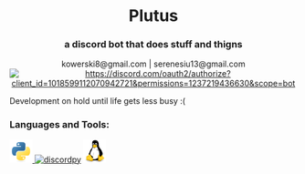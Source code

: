 <h1 align="center">Plutus</h1>
<h3 align="center">a discord bot that does stuff and thigns</h3>

<p align="center"> kowerski8@gmail.com | serenesiu13@gmail.com <a href="https://tinyurl.com/plutus-super-bot" target="blank"><img align="center" src="https://raw.githubusercontent.com/rahuldkjain/github-profile-readme-generator/master/src/images/icons/Social/discord.svg" alt="https://discord.com/oauth2/authorize?client_id=1018599112070942721&permissions=1237219436630&scope=bot" height="30" width="40" /></a>

<p align="left"> Development on hold until life gets less busy :( </p>

<h3 align="left">Languages and Tools:</h3>
<p align="left"> <a href="https://www.python.org" target="_blank" rel="noreferrer"> <img src="https://raw.githubusercontent.com/devicons/devicon/master/icons/python/python-original.svg" alt="python" width="40" height="40"/> </a> <a href="https://discordpy.readthedocs.io/en/stable/api.html" target="blank" rel="noreferrer"> <img src="https://raw.githubusercontent.com/rahuldkjain/github-profile-readme-generator/master/src/images/icons/Social/discord.svg" alt="discordpy" height="40" width="40" /></a> <a href="https://ubuntu.com/server/docs" target="_blank" rel="noreferrer"> <img src="https://raw.githubusercontent.com/devicons/devicon/master/icons/linux/linux-original.svg" alt="linux" width="40" height="40"/> </a> <a href="https://www.gnu.org/software/bash/" target="_blank" rel="noreferrer"> </a> </p>
